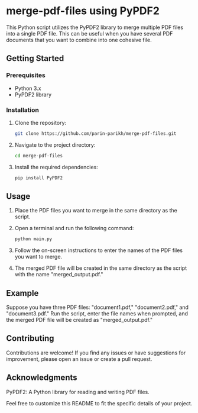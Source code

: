 # merge-pdf-files using PyPDF2
This Python script utilizes the PyPDF2 library to merge multiple PDF files into a single PDF file. This can be useful when you have several PDF documents that you want to combine into one cohesive file.

## Getting Started

### Prerequisites

- Python 3.x
- PyPDF2 library

### Installation

1. Clone the repository:

   ```bash
   git clone https://github.com/parin-parikh/merge-pdf-files.git
   ```

2. Navigate to the project directory:

   ```bash
   cd merge-pdf-files
   ```

3. Install the required dependencies:

   ```bash
   pip install PyPDF2
   ```

## Usage

1. Place the PDF files you want to merge in the same directory as the script.

2. Open a terminal and run the following command:

   ```bash
   python main.py
   ```

3. Follow the on-screen instructions to enter the names of the PDF files you want to merge.

4. The merged PDF file will be created in the same directory as the script with the name "merged_output.pdf."

## Example

Suppose you have three PDF files: "document1.pdf," "document2.pdf," and "document3.pdf." Run the script, enter the file names when prompted, and the merged PDF file will be created as "merged_output.pdf."

## Contributing

Contributions are welcome! If you find any issues or have suggestions for improvement, please open an issue or create a pull request.

## Acknowledgments

PyPDF2: A Python library for reading and writing PDF files.

Feel free to customize this README to fit the specific details of your project.
